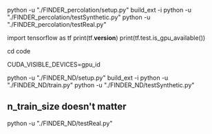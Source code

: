 python -u "./FINDER_percolation/setup.py" build_ext -i
python -u "./FINDER_percolation/testSynthetic.py"
python -u "./FINDER_percolation/testReal.py"

import tensorflow as tf 
print(tf.__version__)
print(tf.test.is_gpu_available())

cd code

CUDA_VISIBLE_DEVICES=gpu_id 

python -u "./FINDER_ND/setup.py" build_ext -i
python -u "./FINDER_ND/train.py"
python -u "./FINDER_ND/testSynthetic.py"

## n_train_size doesn't matter
python -u "./FINDER_ND/testReal.py"


